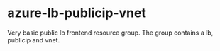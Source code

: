 # azure-lb-publicip-vnet
Very basic public lb frontend resource group.
The group contains a lb, publicip and vnet.
